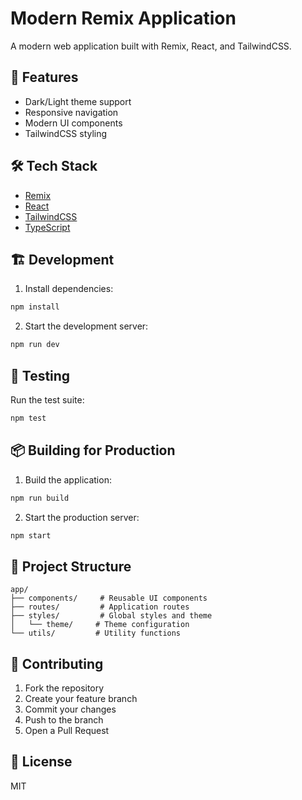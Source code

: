 # Modern Remix Application

A modern web application built with Remix, React, and TailwindCSS.

## 🚀 Features

- Dark/Light theme support
- Responsive navigation
- Modern UI components
- TailwindCSS styling

## 🛠 Tech Stack

- [Remix](https://remix.run/docs)
- [React](https://reactjs.org/)
- [TailwindCSS](https://tailwindcss.com/)
- [TypeScript](https://www.typescriptlang.org/)

## 🏗 Development

1. Install dependencies:
```bash
npm install
```

2. Start the development server:
```bash
npm run dev
```

## 🧪 Testing

Run the test suite:
```bash
npm test
```

## 📦 Building for Production

1. Build the application:
```bash
npm run build
```

2. Start the production server:
```bash
npm start
```

## 📁 Project Structure

```
app/
├── components/     # Reusable UI components
├── routes/         # Application routes
├── styles/         # Global styles and theme
│   └── theme/     # Theme configuration
└── utils/         # Utility functions
```

## 🤝 Contributing

1. Fork the repository
2. Create your feature branch
3. Commit your changes
4. Push to the branch
5. Open a Pull Request

## 📝 License

MIT
